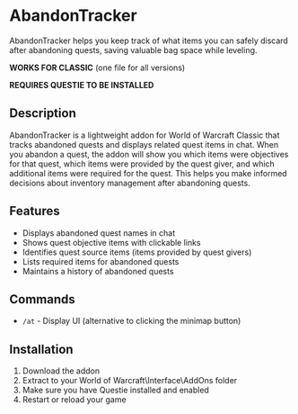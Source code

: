 # AbandonTracker

AbandonTracker helps you keep track of what items you can safely discard after abandoning quests, saving valuable bag space while leveling.

**WORKS FOR CLASSIC** (one file for all versions)

**REQUIRES QUESTIE TO BE INSTALLED**

## Description

AbandonTracker is a lightweight addon for World of Warcraft Classic that tracks abandoned quests and displays related quest items in chat. When you abandon a quest, the addon will show you which items were objectives for that quest, which items were provided by the quest giver, and which additional items were required for the quest. This helps you make informed decisions about inventory management after abandoning quests.

## Features

- Displays abandoned quest names in chat
- Shows quest objective items with clickable links
- Identifies quest source items (items provided by quest givers)
- Lists required items for abandoned quests
- Maintains a history of abandoned quests

## Commands

- `/at` - Display UI (alternative to clicking the minimap button)

## Installation

1. Download the addon
2. Extract to your World of Warcraft\Interface\AddOns folder
3. Make sure you have Questie installed and enabled
4. Restart or reload your game
